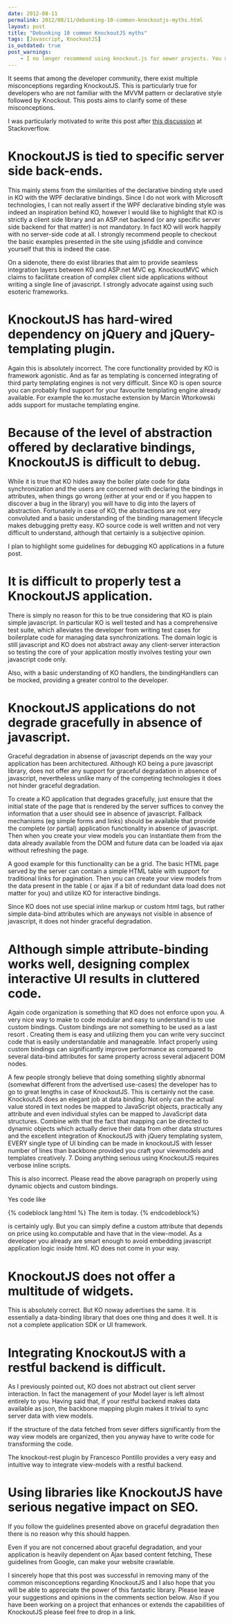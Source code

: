 ```yaml
---
date: 2012-08-11
permalink: 2012/08/11/debunking-10-common-knockoutjs-myths.html
layout: post
title: "Debunking 10 common KnockoutJS myths"
tags: [Javascript, KnockoutJS]
is_outdated: true
post_warnings: 
    - I no longer recommend using knockout.js for newer projects. You may be better served by MobX or Effector.
---
```


It seems that among the developer community, there exist multiple misconceptions regarding KnockoutJS. This is particularly true for developers who are not familiar with the MVVM pattern or declarative style followed by Knockout. This posts aims to clarify some of these misconceptions.

I was particularly motivated to write this post after [this discussion](http://stackoverflow.com/questions/5112899/knockout-js-vs-backbone-js-vs/6340870#6340870) at Stackoverflow.

KnockoutJS is tied to specific server side back-ends.
=============================================================

This mainly stems from the similarities of the declarative binding style used in KO with the WPF declarative bindings. Since I do not work with Microsoft technologies, I can not really assert if the WPF declarative binding style was indeed an inspiration behind KO, however I would like to highlight that KO is strictly a client side library and an ASP.net backend (or any specific server side backend for that matter) is not mandatory. In fact KO will work happily with no server-side code at all. I strongly recommend people to checkout the basic examples presented in the site using jsfiddle and convince yourself that this is indeed the case.

On a sidenote, there do exist libraries that aim to provide seamless integration layers between KO and ASP.net MVC eg. KnockoutMVC which claims to facilitate creation of complex client side applications without writing a single line of javascript. I strongly advocate against using such esoteric frameworks.

KnockoutJS has hard-wired dependency on jQuery and jQuery-templating plugin.
============================================================================

Again this is absolutely incorrect. The core functionality provided by KO is framework agonistic. And as far as templating is concerned integrating of third party templating engines is not very difficult. Since KO is open source you can probably find support for your favourite templating engine already available. For example the ko.mustache extension by Marcin Wtorkowski adds support for mustache templating engine.

Because of the level of abstraction offered by declarative bindings, KnockoutJS is difficult to debug.
======================================================================================================

While it is true that KO hides away the boiler plate code for data synchronization and the users are concerned with declaring the bindings in attributes, when things go wrong (either at your end or if you happen to discover a bug in the library) you will have to dig into the layers of abstraction. Fortunately in case of KO, the abstractions are not very convoluted and a basic understanding of the binding management lifecycle makes debugging pretty easy. KO source code is well written and not very difficult to understand, although that certainly is a subjective opinion.

I plan to highlight some guidelines for debugging KO applications in a future post.

It is difficult to properly test a KnockoutJS application.
==========================================================

There is simply no reason for this to be true considering that KO is plain simple javascript. In particular KO is well tested and has a comprehensive test suite, which alleviates the developer from writing test cases for boilerplate code for managing data synchronizations. The domain logic is still javascript and KO does not abstract away any client-server interaction so testing the core of your application mostly involves testing your own javascript code only.

Also, with a basic understanding of KO handlers, the bindingHandlers can be mocked, providing a greater control to the developer.

KnockoutJS applications do not degrade gracefully in absence of javascript.
===========================================================================

Graceful degradation in absense of javascript depends on the way your application has been architectured. Although KO being a pure javascript library, does not offer any support for graceful degradation in absence of javascript, nevertheless unlike many of the competing technologies it does not hinder graceful degradation.

To create a KO application that degrades gracefully, just ensure that the initial state of the page that is rendered by the server suffices to convey the information that a user should see in absence of javascript. Fallback mechanisms (eg simple forms and links) should be available that provide the complete (or partial) application functionality in absence of javascript. Then when you create your view models you can instantiate them from the data already available from the DOM and future data can be loaded via ajax without refreshing the page.

A good example for this functionality can be a grid. The basic HTML page served by the server can contain a simple HTML table with support for traditional links for pagination. Then you can create your view models from the data present in the table ( or ajax if a bit of redundant data load does not matter for you) and utilize KO for interactive bindings.

Since KO does not use special inline markup or custom html tags, but rather simple data-bind attributes which are anyways not visible in absence of javascript, it does not hinder graceful degradation.

Although simple attribute-binding works well, designing complex interactive UI results in cluttered code.
=========================================================================================================

Again code organization is something that KO does not enforce upon you. A very nice way to make to code modular and easy to understand is to use custom bindings. Custom bindings are not something to be used as a last resort . Creating them is easy and utilizing them you can write very succinct code that is easily understandable and manageable. Infact properly using custom bindings can significantly improve performance as compared to several data-bind attributes for same property across several adjacent DOM nodes.

A few people strongly believe that doing something slightly abnormal (somewhat different from the advertised use-cases) the developer has to go to great lengths in case of KnockoutJS. This is certainly not the case. KnockoutJS does an elegant job at data binding. Not only can the actual value stored in text nodes be mapped to JavaScript objects, practically any attribute and even individual styles can be mapped to JavaScript data structures. Combine with that the fact that mapping can be directed to dynamic objects which actually derive their data from other data structures and the excellent integration of KnockoutJS with jQuery templating system, EVERY single type of UI binding can be made in knockoutJS with lesser number of lines than backbone provided you craft your viewmodels and templates creatively.
7. Doing anything serious using KnockoutJS requires verbose inline scripts.

This is also incorrect. Please read the above paragraph on properly using dynamic objects and custom bindings.

Yes code like

{% codeblock lang:html %}
The item is <span data-bind="text: price() > 50 ? 'expensive' : 'affordable'"></span> today.
{% endcodeblock%}

is certainly ugly. But you can simply define a custom attribute that depends on price using ko.computable and have that in the view-model. As a developer you already are smart enough to avoid embedding javascript application logic inside html. KO does not come in your way.

KnockoutJS does not offer a multitude of widgets.
=================================================

This is absolutely correct. But KO noway advertises the same. It is essentially a data-binding library that does one thing and does it well. It is not a complete application SDK or UI framework.

Integrating KnockoutJS with a restful backend is difficult.
===========================================================

As I previously pointed out, KO does not abstract out client server interaction. In fact the management of your Model layer is left almost entirely to you. Having said that, if your restful backend makes data available as json, the backbone mapping plugin makes it trivial to sync server data with view models.

If the structure of the data fetched from sever differs significantly from the way view models are organized, then you anyway have to write code for transforming the code.

The knockout-rest plugin by Francesco Pontillo provides a very easy and intuitive way to integrate view-models with a restful backend.

Using libraries like KnockoutJS have serious negative impact on SEO.
====================================================================

If you follow the guidelines presented above on graceful degradation then there is no reason why this should happen.

Even if you are not concerned about graceful degradation, and your application is heavily dependent on Ajax based content fetching,  These  guidelines from Google, can make your website crawlable.

I sincerely hope that this post was successful in removing many of the common misconceptions regarding KnockoutJS and I also hope that you will be able to appreciate the power of this fantastic library. Please leave your suggestions and opinions in the comments section below. Also if you have been working on a project that enhances or extends the capabilities of KnockoutJS please feel free to drop in a link.
